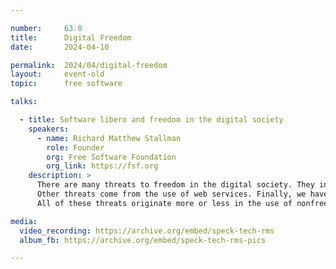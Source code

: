 ```yaml
---

number:     63.0
title:      Digital Freedom
date:       2024-04-10

permalink:  2024/04/digital-freedom
layout:     event-old
topic:      free software

talks:

  - title: Software libero and freedom in the digital society
    speakers:
      - name: Richard Matthew Stallman
        role: Founder
        org: Free Software Foundation
        org_link: https://fsf.org
    description: >
      There are many threats to freedom in the digital society. They include massive surveillance, censorship, digital handcuffs, nonfree software that controls users, and the War on Sharing. Computers for voting make election results untrustworthy.
      Other threats come from the use of web services. Finally, we have no assured right to make any particular use of the Internet; every activity is precarious, permitted only as long as companies are willing to cooperate with our doing it.
      All of these threats originate more or less in the use of nonfree software. That is why free software is the first battle in the liberation of cyberspace.

media:
  video_recording: https://archive.org/embed/speck-tech-rms
  album_fb: https://archive.org/embed/speck-tech-rms-pics

---
```

